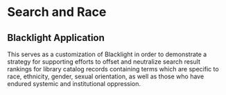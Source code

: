 # Search and Race
## Blacklight Application

This serves as a customization of Blacklight in order to demonstrate a strategy for supporting efforts to offset and neutralize search result rankings for library catalog records containing terms which are specific to race, ethnicity, gender, sexual orientation, as well as those who have endured systemic and institutional oppression.

